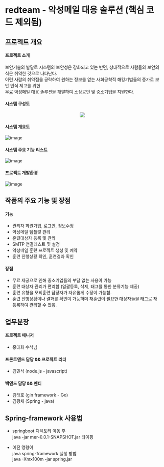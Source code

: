 # redteam - 악성메일 대응 솔루션 (핵심 코드 제외됨)

## 프로젝트 개요
#### 프로젝트 소개
보안기술의 발달로 시스템의 보안성은 강화되고 있는 반면, 상대적으로 사람들의 보안의식은 취약한 것으로 나타난다.<br>
이런 사람의 취약점을 공략하여 원하는 정보를 얻는 사회공학적 해킹기법들의 증가로 보안 인식 제고를 위한<br>
무료 악성메일 대응 솔루션을 개발하여 소상공인 및 중소기업을 지원한다.


#### 시스템 구성도
<p align="center">
  <img src="https://user-images.githubusercontent.com/46473153/120894331-cfbfbf00-c652-11eb-9133-bb91904be68b.png">
</p>

<!-- ![image](https://user-images.githubusercontent.com/46473153/111221494-e7704400-861d-11eb-9db8-893311c6f144.png) -->

#### 시스템 개요도
![image](https://user-images.githubusercontent.com/46473153/111221598-0cfd4d80-861e-11eb-85dc-908e7276eaf4.png)

#### 시스템 주요 기능 리스트
![image](https://user-images.githubusercontent.com/46473153/111221652-1f778700-861e-11eb-9655-ed90bda56809.png)

#### 프로젝트 개발환경
![image](https://user-images.githubusercontent.com/46473153/111221992-944ac100-861e-11eb-9ab5-8a0cbb5b17fc.png)

## 작품의 주요 기능 및 장점
#### 기능
- 관리자 회원가입, 로그인, 정보수정
- 악성메일 템플릿 관리
- 훈련대상자 등록 및 관리
- SMTP 연결테스트 및 설정
- 악성메일 훈련 프로젝트 생성 및 예약
- 훈련 진행상황 확인, 훈련결과 확인

#### 장점
- 무료 제공으로 인해 중소기업들의 부담 없는 사용이 가능
- 훈련 대상자 관리가 편리함 (일괄등록, 삭제, 태그를 통한 분류기능 제공)
- 훈련 유형을 모의훈련 담당자가 자유롭게 수정이 가능함.
- 훈련 진행상황이나 결과를 확인이 가능하며 재훈련이 필요한 대상자들을 태그로 재등록하여 관리할 수 있음.


## 업무분장
#### 프로젝트 매니저
- 홍대화 수석님

#### 프론트엔드 담당 && 프로젝트 리더
- 김민석 (node.js - javascript)

#### 백엔드 담당 && 멘티
- 김태호 (gin framework - Go)
- 김광채 (Spring - java)


## Spring-framework 사용법
- springboot 디렉토리 이동 후 <br>
  java -jar mer-0.0.1-SNAPSHOT.jar 타이핑

- 이전 명령어 <br>
  java spring-framework 실행 방법 <br>
  java -Xmx100m -jar spring.jar
